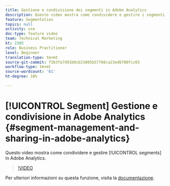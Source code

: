 ```yaml
---
title: Gestione e condivisione dei segmenti in Adobe Analytics
description: Questo video mostra come condividere e gestire i segmenti in Adobe Analytics.
feature: Segmentation
topics: null
activity: use
doc-type: feature video
team: Technical Marketing
kt: 2305
role: Business Practitioner
level: Beginner
translation-type: tm+mt
source-git-commit: f3b3fa7d91b0cb21005b57768ca23ed6700fcc03
workflow-type: tm+mt
source-wordcount: '61'
ht-degree: 18%

---
```



# [!UICONTROL Segment] Gestione e condivisione in Adobe Analytics  {#segment-management-and-sharing-in-adobe-analytics}

Questo video mostra come condividere e gestire [!UICONTROL segments] in Adobe Analytics.

>[!VIDEO](https://video.tv.adobe.com/v/25402/?quality=12)

Per ulteriori informazioni su questa funzione, visita la [documentazione](https://marketing.adobe.com/resources/help/it_IT/analytics/segment/seg_manage.html).
